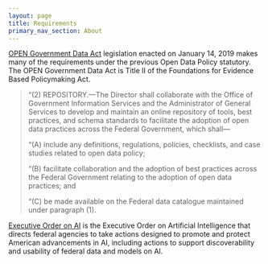 ```yaml
---
layout: page
title: Requirements
primary_nav_section: About
---
```


[OPEN Government Data
Act](https://www.congress.gov/bill/115th-congress/house-bill/4174/text)
legislation enacted on January 14, 2019 makes many of the requirements under the
previous Open Data Policy statutory. The OPEN Government Data Act is Title II of
the Foundations for Evidence Based Policymaking Act.

> “(2) REPOSITORY.—The Director shall collaborate with the Office of Government
> Information Services and the Administrator of General Services to develop and
> maintain an online repository of tools, best practices, and schema standards to
> facilitate the adoption of open data practices across the Federal Government,
> which shall—
>
>   “(A) include any definitions, regulations, policies, checklists, and case
>   studies related to open data policy;
>
>   “(B) facilitate collaboration and the adoption of best practices across the
>   Federal Government relating to the adoption of open data practices; and
>
>   “(C) be made available on the Federal data catalogue maintained under paragraph
>   (1).

[Executive Order on AI](https://www.whitehouse.gov/ai/executive-order-ai/) is
the Executive Order on Artificial Intelligence that directs federal agencies to
take actions designed to promote and protect American advancements in AI,
including actions to support discoverability and usability of federal data and
models on AI.
